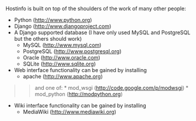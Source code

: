 Hostinfo is built on top of the shoulders of the work of many other people:

  * Python (http://www.python.org)
  * Django (http://www.djangoproject.com)
  * A Django supported database (I have only used MySQL and PostgreSQL but the others should work)
    * MySQL (http://www.mysql.com)
    * PostgreSQL (http://www.postgresql.org)
    * Oracle (http://www.oracle.com)
    * SQLite (http://www.sqlite.org)
  * Web interface functionality can be gained by installing
    * apache (http://www.apache.org)
> > and one of:
      * mod\_wsgi (http://code.google.com/p/modwsgi)
      * mod\_python (http://modpython.org)
  * Wiki interface functionality can be gained by installing
    * MediaWiki (http://www.mediawiki.org)